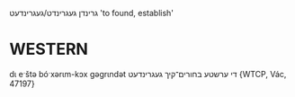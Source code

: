 גרינדן
געגרינדט/געגרינדעט
'to found, establish'

WESTERN
========

dɩ eˑštə bóˑxərɩm-kɔx gəgrɩndət די ערשטע בחורים־קיך געגרינדעט {WTCP, Vác, 47197}
